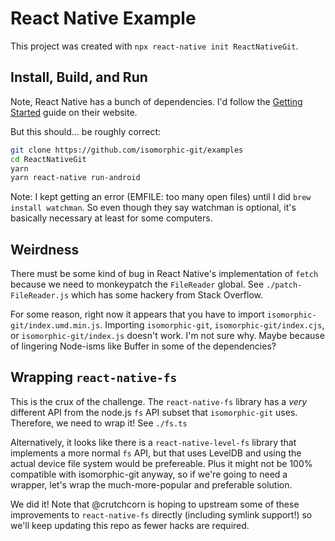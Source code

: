 # React Native Example

This project was created with `npx react-native init ReactNativeGit`.

## Install, Build, and Run

Note, React Native has a bunch of dependencies.
I'd follow the [Getting Started](https://reactnative.dev/docs/getting-started) guide on their website.

But this should... be roughly correct:

```sh
git clone https://github.com/isomorphic-git/examples
cd ReactNativeGit
yarn
yarn react-native run-android
```

Note: I kept getting an error (EMFILE: too many open files) until I did `brew install watchman`.
So even though they say watchman is optional, it's basically necessary at least for some computers.

## Weirdness

There must be some kind of bug in React Native's implementation of `fetch` because we need to monkeypatch the
`FileReader` global. See `./patch-FileReader.js` which has some hackery from Stack Overflow.

For some reason, right now it appears that you have to import `isomorphic-git/index.umd.min.js`.
Importing `isomorphic-git`, `isomorphic-git/index.cjs`, or `isomorphic-git/index.js` doesn't work.
I'm not sure why. Maybe because of lingering Node-isms like Buffer in some of the dependencies?

## Wrapping `react-native-fs`

This is the crux of the challenge. The `react-native-fs` library has a _very_ different API from the
node.js `fs` API subset that `isomorphic-git` uses. Therefore, we need to wrap it! See `./fs.ts`

Alternatively, it looks like there is a `react-native-level-fs` library that implements a more normal `fs` API,
but that uses LevelDB and using the actual device file system would be prefereable. Plus it might not be 100% compatible with isomorphic-git anyway, so if we're going to need a wrapper, let's wrap the much-more-popular and preferable solution.

We did it! Note that @crutchcorn is hoping to upstream some of these improvements to `react-native-fs` directly (including symlink support!) so we'll keep updating this repo as fewer hacks are required.
